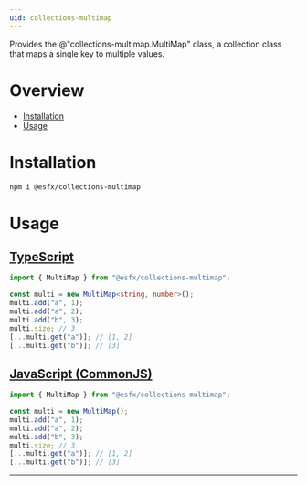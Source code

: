 ```yaml
---
uid: collections-multimap
---
```


Provides the @"collections-multimap.MultiMap" class, a collection class that maps a single key to multiple values.

# Overview

* [Installation](#installation)
* [Usage](#usage)

# Installation

```sh
npm i @esfx/collections-multimap
```

# Usage

## [TypeScript](#tab/ts)
```ts
import { MultiMap } from "@esfx/collections-multimap";

const multi = new MultiMap<string, number>();
multi.add("a", 1);
multi.add("a", 2);
multi.add("b", 3);
multi.size; // 3
[...multi.get("a")]; // [1, 2]
[...multi.get("b")]; // [3]
```

## [JavaScript (CommonJS)](#tab/js)
```js
import { MultiMap } from "@esfx/collections-multimap";

const multi = new MultiMap();
multi.add("a", 1);
multi.add("a", 2);
multi.add("b", 3);
multi.size; // 3
[...multi.get("a")]; // [1, 2]
[...multi.get("b")]; // [3]
```

***
